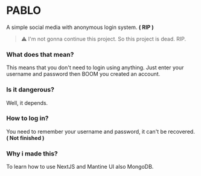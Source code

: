 # PABLO
A simple social media with anonymous login system. **( RIP )**
> :warning: I'm not gonna continue this project. So this project is dead. RIP.

### What does that mean?
This means that you don't need to login using anything. Just enter your username and password then BOOM you created an account.

### Is it dangerous?
Well, it depends.

### How to log in?
You need to remember your username and password, it can't be recovered. **( Not finished )**

### Why i made this?
To learn how to use NextJS and Mantine UI also MongoDB.
